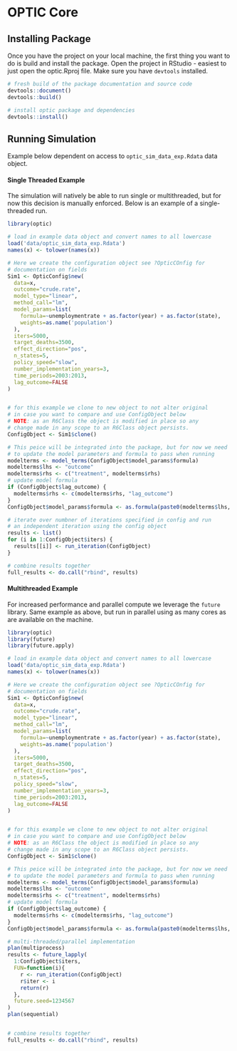 # OPTIC Core

## Installing Package

Once you have the project on your local machine, the first thing you want to do is build and install the package. Open the project in RStudio - easiest to just open the optic.Rproj file. Make sure you have `devtools` installed.

```R
# fresh build of the package documentation and source code
devtools::document()
devtools::build()

# install optic package and dependencies
devtools::install()
```

## Running Simulation

Example below dependent on access to `optic_sim_data_exp.Rdata` data object.

#### Single Threaded Example

The simulation will natively be able to run single or multithreaded, but for now this decision is manually enforced. Below is an example of a single-threaded run.

```R
library(optic)

# load in example data object and convert names to all lowercase
load('data/optic_sim_data_exp.Rdata')
names(x) <- tolower(names(x))

# Here we create the configuration object see ?OpticCOnfig for
# documentation on fields
Sim1 <- OpticConfig$new(
  data=x,
  outcome="crude.rate",
  model_type="linear",
  method_call="lm",
  model_params=list(
    formula=~unemploymentrate + as.factor(year) + as.factor(state),
    weights=as.name('population')
  ),
  iters=5000,
  target_deaths=3500,
  effect_direction="pos",
  n_states=5,
  policy_speed="slow",
  number_implementation_years=3,
  time_periods=2003:2013,
  lag_outcome=FALSE
)


# for this example we clone to new object to not alter original
# in case you want to compare and use ConfigObject below
# NOTE: as an R6Class the object is modified in place so any
# change made in any scope to an R6Class object persists.
ConfigObject <- Sim1$clone()

# This peice will be integrated into the package, but for now we need
# to update the model parameters and formula to pass when running
modelterms <- model_terms(ConfigObject$model_params$formula)
modelterms$lhs <- "outcome"
modelterms$rhs <- c("treatment", modelterms$rhs)
# update model formula
if (ConfigObject$lag_outcome) {
  modelterms$rhs <- c(modelterms$rhs, "lag_outcome")
}
ConfigObject$model_params$formula <- as.formula(paste0(modelterms$lhs, "~", paste(modelterms$rhs, collapse="+")))

# iterate over numbner of iterations specified in config and run
# an independent iteration using the config object
results <- list()
for (i in 1:ConfigObject$iters) {
  results[[i]] <- run_iteration(ConfigObject)
}

# combine results together
full_results <- do.call("rbind", results)
```
#### Multithreaded Example

For increased performance and parallel compute we leverage the `future` library. Same example as above, but run in parallel using as many cores as are available on the machine.

```R
library(optic)
library(future)
library(future.apply)

# load in example data object and convert names to all lowercase
load('data/optic_sim_data_exp.Rdata')
names(x) <- tolower(names(x))

# Here we create the configuration object see ?OpticCOnfig for
# documentation on fields
Sim1 <- OpticConfig$new(
  data=x,
  outcome="crude.rate",
  model_type="linear",
  method_call="lm",
  model_params=list(
    formula=~unemploymentrate + as.factor(year) + as.factor(state),
    weights=as.name('population')
  ),
  iters=5000,
  target_deaths=3500,
  effect_direction="pos",
  n_states=5,
  policy_speed="slow",
  number_implementation_years=3,
  time_periods=2003:2013,
  lag_outcome=FALSE
)


# for this example we clone to new object to not alter original
# in case you want to compare and use ConfigObject below
# NOTE: as an R6Class the object is modified in place so any
# change made in any scope to an R6Class object persists.
ConfigObject <- Sim1$clone()

# This peice will be integrated into the package, but for now we need
# to update the model parameters and formula to pass when running
modelterms <- model_terms(ConfigObject$model_params$formula)
modelterms$lhs <- "outcome"
modelterms$rhs <- c("treatment", modelterms$rhs)
# update model formula
if (ConfigObject$lag_outcome) {
  modelterms$rhs <- c(modelterms$rhs, "lag_outcome")
}
ConfigObject$model_params$formula <- as.formula(paste0(modelterms$lhs, "~", paste(modelterms$rhs, collapse="+")))

# multi-threaded/parallel implementation
plan(multiprocess)
results <- future_lapply(
  1:ConfigObject$iters,
  FUN=function(i){
    r <- run_iteration(ConfigObject)
    r$iter <- i
    return(r)
  },
  future.seed=1234567
)
plan(sequential)


# combine results together
full_results <- do.call("rbind", results)
```